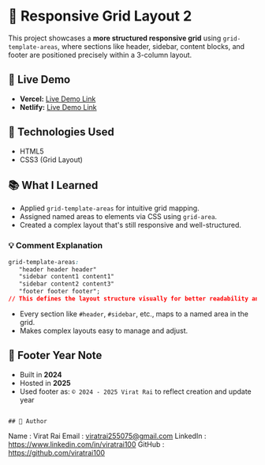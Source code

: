 # 📐 Responsive Grid Layout 2

This project showcases a **more structured responsive grid** using `grid-template-areas`, where sections like header, sidebar, content blocks, and footer are positioned precisely within a 3-column layout.

## 🔗 Live Demo

- **Vercel:** [Live Demo Link](https://css-responsive-grid2-by-viratrai.vercel.app/)
- **Netlify:** [Live Demo Link](https://css-responsive-grid2-by-viratrai.netlify.app/)

## 🚀 Technologies Used

- HTML5
- CSS3 (Grid Layout)

## 📚 What I Learned

- Applied `grid-template-areas` for intuitive grid mapping.
- Assigned named areas to elements via CSS using `grid-area`.
- Created a complex layout that's still responsive and well-structured.

### 💡 Comment Explanation

```css
grid-template-areas:
   "header header header"
   "sidebar content1 content1"
   "sidebar content2 content3"
   "footer footer footer";
// This defines the layout structure visually for better readability and control
```

- Every section like `#header`, `#sidebar`, etc., maps to a named area in the grid.
- Makes complex layouts easy to manage and adjust.

## 📝 Footer Year Note
- Built in **2024**
- Hosted in **2025**
- Used footer as: `© 2024 - 2025 Virat Rai` to reflect creation and update year

```

## 📝 Author

```
Name     : Virat Rai
Email    : viratrai255075@gmail.com
LinkedIn : https://www.linkedin.com/in/viratrai100
GitHub   : https://github.com/viratrai100
```